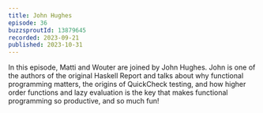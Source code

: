 ```yaml
---
title: John Hughes
episode: 36
buzzsproutId: 13879645
recorded: 2023-09-21
published: 2023-10-31
---
```


In this episode, Matti and Wouter are joined by John Hughes. John is one of the authors of the original Haskell Report and talks about why functional programming matters, the origins of QuickCheck testing, and how higher order functions and lazy evaluation is the key that makes functional programming so productive, and so much fun!
